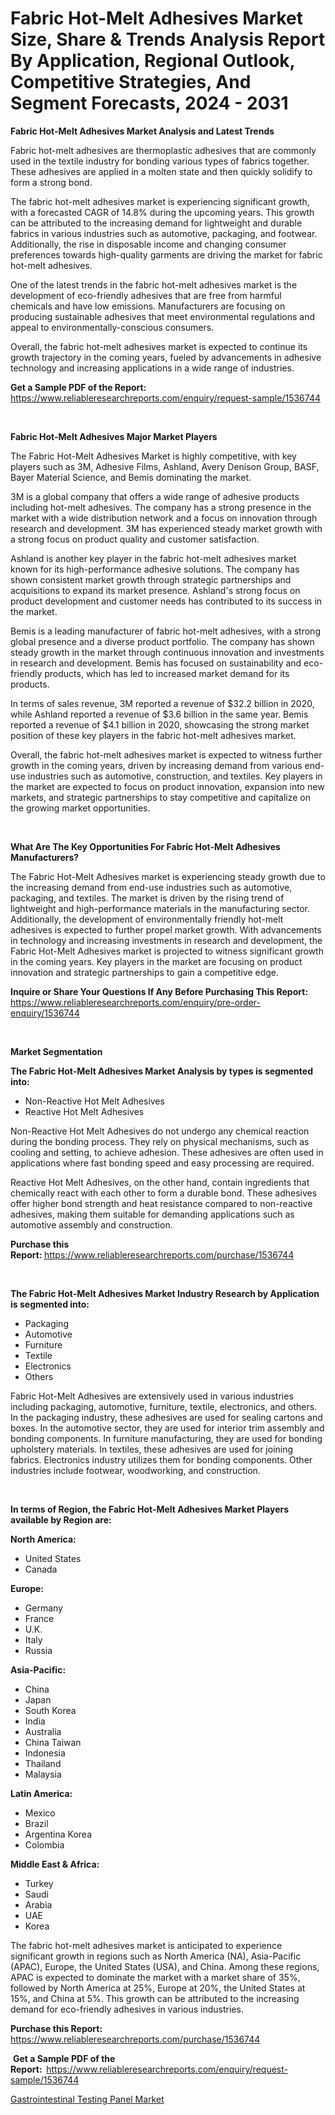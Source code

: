 <p><h1>Fabric Hot-Melt Adhesives Market Size, Share & Trends Analysis Report By Application, Regional Outlook, Competitive Strategies, And Segment Forecasts, 2024 - 2031</h1></p><p><strong>Fabric Hot-Melt Adhesives Market Analysis and Latest Trends</strong></p>
<p><p>Fabric hot-melt adhesives are thermoplastic adhesives that are commonly used in the textile industry for bonding various types of fabrics together. These adhesives are applied in a molten state and then quickly solidify to form a strong bond.</p><p>The fabric hot-melt adhesives market is experiencing significant growth, with a forecasted CAGR of 14.8% during the upcoming years. This growth can be attributed to the increasing demand for lightweight and durable fabrics in various industries such as automotive, packaging, and footwear. Additionally, the rise in disposable income and changing consumer preferences towards high-quality garments are driving the market for fabric hot-melt adhesives.</p><p>One of the latest trends in the fabric hot-melt adhesives market is the development of eco-friendly adhesives that are free from harmful chemicals and have low emissions. Manufacturers are focusing on producing sustainable adhesives that meet environmental regulations and appeal to environmentally-conscious consumers.</p><p>Overall, the fabric hot-melt adhesives market is expected to continue its growth trajectory in the coming years, fueled by advancements in adhesive technology and increasing applications in a wide range of industries.</p></p>
<p><strong>Get a Sample PDF of the Report:&nbsp;</strong> <a href="https://www.reliableresearchreports.com/enquiry/request-sample/1536744">https://www.reliableresearchreports.com/enquiry/request-sample/1536744</a></p>
<p>&nbsp;</p>
<p><strong>Fabric Hot-Melt Adhesives Major Market Players</strong></p>
<p><p>The Fabric Hot-Melt Adhesives Market is highly competitive, with key players such as 3M, Adhesive Films, Ashland, Avery Denison Group, BASF, Bayer Material Science, and Bemis dominating the market. </p><p>3M is a global company that offers a wide range of adhesive products including hot-melt adhesives. The company has a strong presence in the market with a wide distribution network and a focus on innovation through research and development. 3M has experienced steady market growth with a strong focus on product quality and customer satisfaction.</p><p>Ashland is another key player in the fabric hot-melt adhesives market known for its high-performance adhesive solutions. The company has shown consistent market growth through strategic partnerships and acquisitions to expand its market presence. Ashland's strong focus on product development and customer needs has contributed to its success in the market.</p><p>Bemis is a leading manufacturer of fabric hot-melt adhesives, with a strong global presence and a diverse product portfolio. The company has shown steady growth in the market through continuous innovation and investments in research and development. Bemis has focused on sustainability and eco-friendly products, which has led to increased market demand for its products.</p><p>In terms of sales revenue, 3M reported a revenue of $32.2 billion in 2020, while Ashland reported a revenue of $3.6 billion in the same year. Bemis reported a revenue of $4.1 billion in 2020, showcasing the strong market position of these key players in the fabric hot-melt adhesives market. </p><p>Overall, the fabric hot-melt adhesives market is expected to witness further growth in the coming years, driven by increasing demand from various end-use industries such as automotive, construction, and textiles. Key players in the market are expected to focus on product innovation, expansion into new markets, and strategic partnerships to stay competitive and capitalize on the growing market opportunities.</p></p>
<p>&nbsp;</p>
<p><strong>What Are The Key Opportunities For Fabric Hot-Melt Adhesives Manufacturers?</strong></p>
<p><p>The Fabric Hot-Melt Adhesives market is experiencing steady growth due to the increasing demand from end-use industries such as automotive, packaging, and textiles. The market is driven by the rising trend of lightweight and high-performance materials in the manufacturing sector. Additionally, the development of environmentally friendly hot-melt adhesives is expected to further propel market growth. With advancements in technology and increasing investments in research and development, the Fabric Hot-Melt Adhesives market is projected to witness significant growth in the coming years. Key players in the market are focusing on product innovation and strategic partnerships to gain a competitive edge.</p></p>
<p><strong>Inquire or Share Your Questions If Any Before Purchasing This Report:</strong> <a href="https://www.reliableresearchreports.com/enquiry/pre-order-enquiry/1536744">https://www.reliableresearchreports.com/enquiry/pre-order-enquiry/1536744</a></p>
<p>&nbsp;</p>
<p><strong>Market Segmentation</strong></p>
<p><strong>The Fabric Hot-Melt Adhesives Market Analysis by types is segmented into:</strong></p>
<p><ul><li>Non-Reactive Hot Melt Adhesives</li><li>Reactive Hot Melt Adhesives</li></ul></p>
<p><p>Non-Reactive Hot Melt Adhesives do not undergo any chemical reaction during the bonding process. They rely on physical mechanisms, such as cooling and setting, to achieve adhesion. These adhesives are often used in applications where fast bonding speed and easy processing are required. </p><p>Reactive Hot Melt Adhesives, on the other hand, contain ingredients that chemically react with each other to form a durable bond. These adhesives offer higher bond strength and heat resistance compared to non-reactive adhesives, making them suitable for demanding applications such as automotive assembly and construction.</p></p>
<p><strong>Purchase this Report:&nbsp;</strong><a href="https://www.reliableresearchreports.com/purchase/1536744">https://www.reliableresearchreports.com/purchase/1536744</a></p>
<p>&nbsp;</p>
<p><strong>The Fabric Hot-Melt Adhesives Market Industry Research by Application is segmented into:</strong></p>
<p><ul><li>Packaging</li><li>Automotive</li><li>Furniture</li><li>Textile</li><li>Electronics</li><li>Others</li></ul></p>
<p><p>Fabric Hot-Melt Adhesives are extensively used in various industries including packaging, automotive, furniture, textile, electronics, and others. In the packaging industry, these adhesives are used for sealing cartons and boxes. In the automotive sector, they are used for interior trim assembly and bonding components. In furniture manufacturing, they are used for bonding upholstery materials. In textiles, these adhesives are used for joining fabrics. Electronics industry utilizes them for bonding components. Other industries include footwear, woodworking, and construction.</p></p>
<p>&nbsp;</p>
<p><strong>In terms of Region, the Fabric Hot-Melt Adhesives Market Players available by Region are:</strong></p>
<p>
    <p> <strong> North America: </strong>
        <ul>
            <li>United States</li>
            <li>Canada</li>
        </ul>
        </p> 
    <p> <strong> Europe: </strong>
        <ul>
            <li>Germany</li>
            <li>France</li>
            <li>U.K.</li>
            <li>Italy</li>
            <li>Russia</li>
        </ul>
        </p> 
    <p> <strong> Asia-Pacific: </strong>
        <ul>
            <li>China</li>
            <li>Japan</li>
            <li>South Korea</li>
            <li>India</li>
            <li>Australia</li>
            <li>China Taiwan</li>
            <li>Indonesia</li>
            <li>Thailand</li>
            <li>Malaysia</li>
        </ul>
        </p> 
    <p> <strong> Latin America: </strong>
        <ul>
            <li>Mexico</li>
            <li>Brazil</li>
            <li>Argentina Korea</li>
            <li>Colombia</li>
        </ul>
        </p> 
    <p> <strong> Middle East & Africa: </strong>
        <ul>
            <li>Turkey</li>
            <li>Saudi</li>
            <li>Arabia</li>
            <li>UAE</li>
            <li>Korea</li>
        </ul>
    </p>
    </p>
<p><p>The fabric hot-melt adhesives market is anticipated to experience significant growth in regions such as North America (NA), Asia-Pacific (APAC), Europe, the United States (USA), and China. Among these regions, APAC is expected to dominate the market with a market share of 35%, followed by North America at 25%, Europe at 20%, the United States at 15%, and China at 5%. This growth can be attributed to the increasing demand for eco-friendly adhesives in various industries.</p></p>
<p><strong>Purchase this Report: </strong><a href="https://www.reliableresearchreports.com/purchase/1536744">https://www.reliableresearchreports.com/purchase/1536744</a></p>
<p>&nbsp;<strong>Get a Sample PDF of the Report:&nbsp;&nbsp;</strong><a href="https://www.reliableresearchreports.com/enquiry/request-sample/1536744">https://www.reliableresearchreports.com/enquiry/request-sample/1536744</a></p>
<p><strong></strong></p>
<p><p><a href="https://cautious-neon-760.notion.site/Gastrointestinal-Testing-Panel-Market-Growth-Market-Trends-COVID-19-Impact-and-Forecasts-for-peri-61f74ce182c1421caf63220226a9f6f2">Gastrointestinal Testing Panel Market</a></p></p>